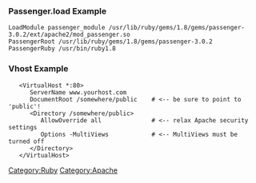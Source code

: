 ### Passenger.load Example

    LoadModule passenger_module /usr/lib/ruby/gems/1.8/gems/passenger-3.0.2/ext/apache2/mod_passenger.so
    PassengerRoot /usr/lib/ruby/gems/1.8/gems/passenger-3.0.2
    PassengerRuby /usr/bin/ruby1.8

### Vhost Example

       <VirtualHost *:80>
          ServerName www.yourhost.com
          DocumentRoot /somewhere/public    # <-- be sure to point to 'public'!
          <Directory /somewhere/public>
             AllowOverride all              # <-- relax Apache security settings
             Options -MultiViews            # <-- MultiViews must be turned off
          </Directory>
       </VirtualHost>

<Category:Ruby> <Category:Apache>

